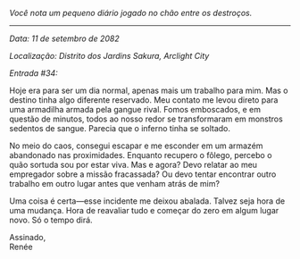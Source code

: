 _Você nota um pequeno diário jogado no chão entre os destroços._

---

_Data: 11 de setembro de 2082_

_Localização: Distrito dos Jardins Sakura, Arclight City_

_Entrada #34:_

Hoje era para ser um dia normal, apenas mais um trabalho para mim. Mas o destino tinha algo diferente reservado. Meu contato me levou direto para uma armadilha armada pela gangue rival. Fomos emboscados, e em questão de minutos, todos ao nosso redor se transformaram em monstros sedentos de sangue. Parecia que o inferno tinha se soltado.

No meio do caos, consegui escapar e me esconder em um armazém abandonado nas proximidades. Enquanto recupero o fôlego, percebo o quão sortuda sou por estar viva. Mas e agora? Devo relatar ao meu empregador sobre a missão fracassada? Ou devo tentar encontrar outro trabalho em outro lugar antes que venham atrás de mim?

Uma coisa é certa—esse incidente me deixou abalada. Talvez seja hora de uma mudança. Hora de reavaliar tudo e começar do zero em algum lugar novo. Só o tempo dirá.

Assinado,  
Renée
